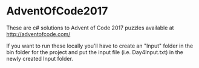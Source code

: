 # AdventOfCode2017
These are c# solutions to Advent of Code 2017 puzzles available at http://adventofcode.com/

If you want to run these locally you'll have to create an "Input" folder in the bin folder for the project and put the input file (i.e. Day4Input.txt) in the newly created Input folder.
